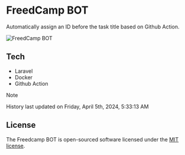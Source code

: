# FreedCamp BOT

Automatically assign an ID before the task title based on Github Action.

![FreedCamp BOT](https://repository-images.githubusercontent.com/737932867/7d34798b-2680-471c-b089-a78a718d3d6a)

## Tech

- Laravel
- Docker
- Github Action

> [!NOTE]  
> History last updated on Friday, April 5th, 2024, 5:33:13 AM

## License

The Freedcamp BOT is open-sourced software licensed under the [MIT license](https://opensource.org/licenses/MIT).
